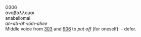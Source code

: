 <body>
  <p>G306<br>  ἀναβάλλομαι  <br> anaballomai  <br><i>an-ab-al‘-lom-ahee </i><br>Middle voice from <a href="g0303.htm">303</a> and <a href="g0906.htm">906</a>  to <i>put</i> <i>off</i> (for oneself): - defer.<br></p>
 </body>